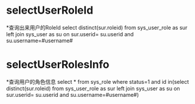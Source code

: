 selectUserRoleId
===
*查询出来用户的RoleId
select distinct(sur.roleid) from sys_user_role as sur left join sys_user as su on sur.userid= su.userid and su.username=#username#

selectUserRolesInfo
===
*查询用户的角色信息
select * from sys_role where status=1 and id in(select distinct(sur.roleid) from sys_user_role as sur left join sys_user as su on sur.userid= su.userid and su.username=#username#)